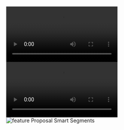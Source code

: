 ![Feature Actionable Data](https://github.com/jairpgjunior/origin-product-take-home-assignment/blob/dev/feature-1-actionable-data.mov)
![Feature All-in-one](https://github.com/jairpgjunior/origin-product-take-home-assignment/blob/dev/feature-2-all-in-one.mov)
![feature Proposal Smart Segments](https://github.com/jairpgjunior/origin-product-take-home-assignment/blob/dev/feature-proposal-smart-segments.png)
